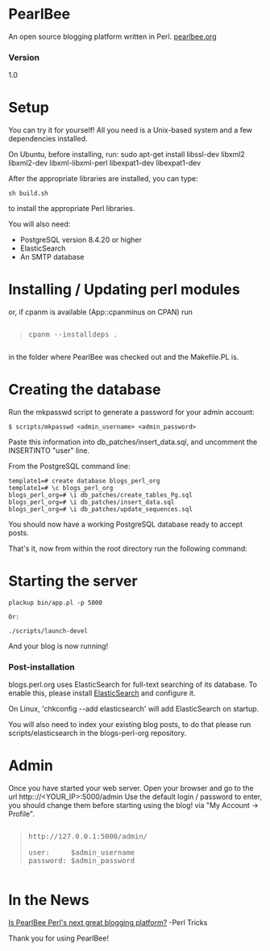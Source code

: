 PearlBee
========

An open source blogging platform written in Perl. <a href="http://pearlbee.org/">pearlbee.org</a>
### Version
1.0

Setup
=====

You can try it for yourself! All you need is a Unix-based system and a few dependencies installed.

On Ubuntu, before installing, run: sudo apt-get install libssl-dev libxml2 libxml2-dev libxml-libxml-perl libexpat1-dev libexpat1-dev

After the appropriate libraries are installed, you can type:

```
sh build.sh
```

to install the appropriate Perl libraries.

You will also need:

* PostgreSQL version 8.4.20 or higher
* ElasticSearch
* An SMTP database

# Installing / Updating perl modules

or, if cpanm is available (App::cpanminus on CPAN)
run 
<pre><blockquote>cpanm --installdeps . </blockquote></pre>
in the folder where PearlBee was checked out and the Makefile.PL is.


# Creating the database

Run the mkpasswd script to generate a password for your admin account:

```
$ scripts/mkpasswd <admin_username> <admin_password>
```

Paste this information into db_patches/insert_data.sql, and uncomment the INSERTINTO "user" line.

From the PostgreSQL command line:

```
template1=# create database blogs_perl_org
template1=# \c blogs_perl_org
blogs_perl_org=# \i db_patches/create_tables_Pg.sql
blogs_perl_org=# \i db_patches/insert_data.sql
blogs_perl_org=# \i db_patches/update_sequences.sql
```

You should now have a working PostgreSQL database ready to accept posts.

That's it, now from within the root directory run the following command:

Starting the server
===================

```
plackup bin/app.pl -p 5000

Or:

./scripts/launch-devel
```

And your blog is now running!

### Post-installation

blogs.perl.org uses ElasticSearch for full-text searching of its database. To enable this, please install <a href="https://www.elastic.co/">ElasticSearch</a> and configure it.

On Linux, 'chkconfig --add elasticsearch' will add ElasticSearch on startup.

You will also need to index your existing blog posts, to do that please run scripts/elasticsearch in the blogs-perl-org repository.

Admin
=====

Once you have started your web server.
Open your browser and go to the url http:://<YOUR_IP>:5000/admin
Use the default login / password to enter, you should change them before starting using the blog!
via "My Account -> Profile".

<pre><blockquote>http://127.0.0.1:5000/admin/

user:     $admin_username
password: $admin_password
</blockquote></pre>

In the News
===========

<a href="http://perltricks.com/article/69/2014/2/17/Is-PearlBee-Perl-s-next-great-blogging-platform-">Is PearlBee Perl's next great blogging platform?</a> -Perl Tricks

Thank you for using PearlBee!
